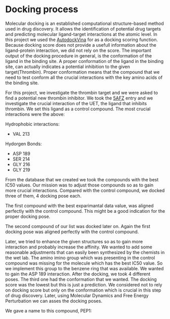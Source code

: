  # Docking process

Molecular docking is an established computational structure-based method used in drug discovery. It allows the identification of potential drug targets and predicting molecular ligand-target interactions at the atomic level. In this project we used the [AutodockVina](https://vina.scripps.edu/manual/) for as a docking scoring function. Because docking score does not provide a usefull information about the ligand-protein interaction, we did not rely on the score. The important output of the docking procedure in general, is the conformation of the ligand in the binding site. A proper conformation of the ligand in the binding site, can actually indicates a potential inhibition to the given target(Thrombin). Proper conformation means that the compound that we need to test conform all the crucial interactions with the key amino acids of the binding site.

For this project, we investigate the thrombin target and we were asked to find a potential new thrombin inhibitor. We took the [5AFZ](https://vina.scripps.edu/manual/) entry and we investigate the crucial interaction of the UET, the ligand that inhibits thrombin. We set this ligand as a control compound. The most crucial interactions were the above:

Hydrophobic interactions:

- VAL 213

Hydorgen Bonds:

- ASP 189
- SER 214
- GLY 216
- GLY 219

From the database that we created we took the compounds with the best IC50 values. Our mission was to adjust those compounds so as to gain more crucial interactions. Compared with the control compound, we docked three of them, 4 docking pose each.

The first compound with the best exparimantal data value, was aligned perfectly with the control compound. This might be a good indication for the proper docking pose. 

The second compound of our list was docked later on. Again the first docking pose was aligned perfectly with the control compound.

Later, we tried to enhance the given structures so as to gain more interaction and probably increase the affinity. We wanted to add some reasonable adjustments that can easily been synthesized by the chemists in the wet lab. The amino imino group which was presenting in the control compound was missing for the molecule which has the best IC50 value. So we implement this group to the benzene ring that was available. We wanted to gain the ASP 189 interaction. After the docking, we took 4 different poses. The third one had the conformation that we wanted. The docking score was the lowest but this is just a prediction. We considered not to rely on docking score but only on the conformation which is crucial in this step of drug discovery. Later, using Molecular Dynamics and Free Energy Perturbation we can asses the docking poses.

We gave a name to this compound, PEP1:

